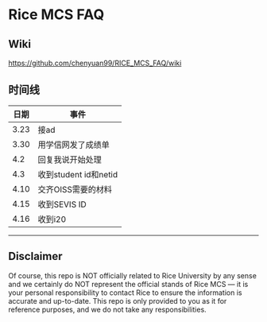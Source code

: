 # Rice MCS FAQ

## Wiki

https://github.com/chenyuan99/RICE_MCS_FAQ/wiki

## 时间线

| 日期 | 事件|
|  ----  | ----  |
|3.23 | 接ad |
|3.30 |用学信网发了成绩单|
|4.2 |回复我说开始处理 |
|4.3 |收到student id和netid|
|4.10|交齐OISS需要的材料|
|4.15|收到SEVIS ID|
|4.16|收到i20|

---

## Disclaimer

Of course, this repo is NOT officially related to Rice University by any sense and we certainly do NOT represent the official stands of Rice MCS — it is your personal responsibility to contact Rice to ensure the information is accurate and up-to-date. This repo is only provided to you as it for reference purposes, and we do not take any responsibilities.
